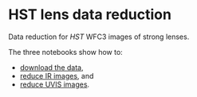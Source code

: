 # HST lens data reduction
Data reduction for _HST_ WFC3 images of strong lenses.

The three notebooks show how to: 

- [download the data](https://github.com/ajshajib/hst-lens/blob/master/Download%20data.ipynb),
- [reduce IR images](https://github.com/ajshajib/hst-lens/blob/master/WFC3%20IR%20reduction.ipynb), and
- [reduce UVIS images](https://github.com/ajshajib/hst-lens/blob/master/WFC3%20UVIS%20reduction.ipynb).
